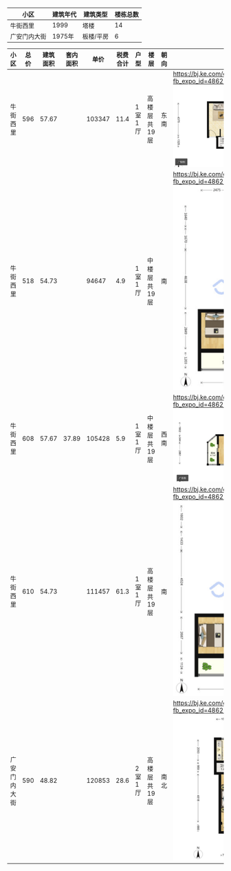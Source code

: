 |  小区   |  建筑年代 | 建筑类型 |楼栋总数|
|  ----  | ----  |----  |----  |
| 牛街西里  | 1999 |塔楼 |14 |
| ⼴安门内⼤街  | 1975年 |板楼/平房|6 |



|  小区   | 总价 | 建筑面积 |套内面积 |单价| 税费合计|户型 | 楼层 | 朝向 |户型图/链接 | 
|  ----  | ----  |----  |---- |---- |---- |----   |----  |----  |----  |
| 牛街西里 | 596  |57.67|| 103347| 11.4 |1室1厅| ⾼楼层共19层|东 南|https://bj.ke.com/ershoufang/101112773349.html?fb_expo_id=486213554082254853 ![avatar](./img/1.png)|
| 牛街西里 | 518   |54.73|| 94647| 4.9 |1室1厅| 中楼层共19层|南|https://bj.ke.com/ershoufang/101106094177.html?fb_expo_id=486212682925117442 ![avatar](./img/2.png)|
| 牛街西里 | 608   |57.67| 37.89|105428| 5.9 |1室1厅| 中楼层共19层|西南|https://bj.ke.com/ershoufang/101112507405.html?fb_expo_id=486213554082254850 ![avatar](./img/3.png)|
| 牛街西里 | 610   |54.73| |111457| 61.3 |1室1厅| 高楼层共19层|南|https://bj.ke.com/ershoufang/101110412359.html?fb_expo_id=486212682925117445 ![avatar](./img/4.png)|
| ⼴安门内⼤街 | 590   |48.82| |120853| 28.6  |2室1厅| 高楼层共19层|南北|https://bj.ke.com/ershoufang/101112643464.html?fb_expo_id=486214069633331203 ![avatar](./img/5.png)|
